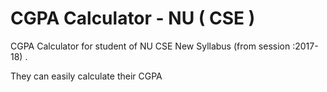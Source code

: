 # CGPA Calculator - NU ( CSE )
CGPA Calculator for student of NU CSE New Syllabus (from session :2017-18) . 

They can easily calculate their CGPA

